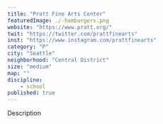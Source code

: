 ```yaml
---
title: "Pratt Fine Arts Center"
featuredImage: ./-hamburgers.png
website: "https://www.pratt.org/"
twit: "https://twitter.com/prattfinearts"
inst: "https://www.instagram.com/prattfinearts"
category: "P"
city: "Seattle"
neighborhood: "Central District"
size: "medium"
map: ""
discipline:
    - school
published: true
---
```


Description
